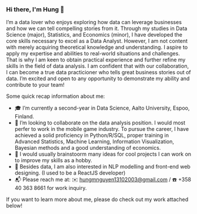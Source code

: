 ### Hi there, I'm Hung 👋
I’m a data lover who enjoys exploring how data can leverage businesses and how we can tell compelling stories from it. Through my studies in Data Science (major), Statistics, and Economics (minor), I have developed the core skills necessary to excel as a Data Analyst. However, I am not content with merely acquiring theoretical knowledge and understanding. I aspire to apply my expertise and abilities to real-world situations and challenges. That is why I am keen to obtain practical experience and further refine my skills in the field of data analysis. I am confident that with our collaboration, I can become a true data practicioner who tells great business stories out of data. I’m excited and open to any opportunity to demonstrate my ability and contribute to your team!

Some quick recap information about me:

- 🎓 I’m currently a second-year in Data Science, Aalto University, Espoo, Finland. 
- 🤝 I’m looking to collaborate on the data analysis position. I would most perfer to work in the mobile game industry. To pursue the career, I have achieved a solid proficiency in Python/R/SQL, proper training in Advanced Statistics, Machine Learning, Information Visualization, Bayesian methods and a good understanding of economics. 
- 🌱 I would usually brainstoorm many ideas for cool projects I can work on to improve my skills as a hobby. 
- 💬 Besides data, I am also interested in NLP modelling and front-end web designing. (I used to be a ReactJS developer)
- 📬 Please reach me at: ✉️ hungmnguyen13102003@gmail.com / ☎️ +358 40 363 8661 for work inquiry. 

If you want to learn more about me, please do check out my work attached below! 
